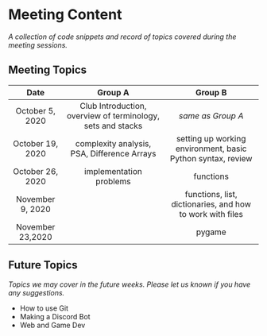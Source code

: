 # Meeting Content

*A collection of code snippets and record of topics covered during the meeting sessions.*

## Meeting Topics

| Date | Group A | Group B |
|:----:|:-------:|:-------:|
|October 5, 2020| Club Introduction, overview of terminology, sets and stacks | *same as Group A* |
|October 19, 2020| complexity analysis, PSA, Difference Arrays | setting up working environment, basic Python syntax, review |
|October 26, 2020| implementation problems | functions |
|November 9, 2020|  | functions, list, dictionaries, and how to work with files |
|November 23,2020|  | pygame |


## Future Topics

*Topics we may cover in the future weeks. Please let us known if you have any suggestions.*

- How to use Git
- Making a Discord Bot
- Web and Game Dev
